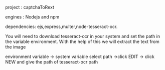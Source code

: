 project : captchaToRext

engines : Nodejs and npm

dependencies: ejs,express,multer,node-tesseract-ocr.

You will need to download tesseract-ocr in your system and set the path in the variable environment. With the help of this we will extract the text from the image

environment variable -> system variable
select path ->click EDIT -> click NEW 
and give the path of tesseract-ocr path

 